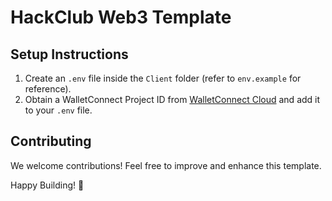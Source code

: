 # HackClub Web3 Template

## Setup Instructions

1. Create an `.env` file inside the `Client` folder (refer to `env.example` for reference).
2. Obtain a WalletConnect Project ID from [WalletConnect Cloud](https://cloud.walletconnect.com/) and add it to your `.env` file.

## Contributing

We welcome contributions! Feel free to improve and enhance this template.

Happy Building! 🚀
